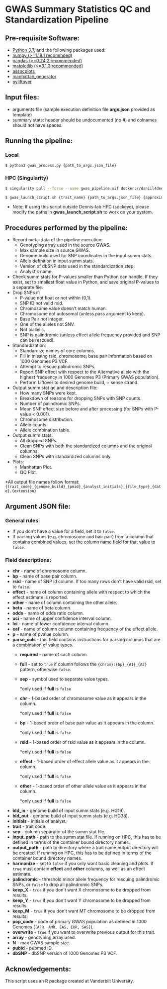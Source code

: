 # GWAS Summary Statistics QC and Standardization Pipeline
  
## Pre-requisite Software:
* [Python 3.7](https://www.python.org/), and the following packages used:
* [numpy (*>*=1.18.1 recommded)](https://numpy.org/)
* [pandas (*>*=0.24.2 recommended)](http://pandas.pydata.org/)
* [matplotlib (*>*=3.1.3 recommended)](https://matplotlib.org/)
* [assocplots](https://github.com/khramts/assocplots)
* [manhattan_generator](https://github.com/pgxcentre/manhattan_generator)
* [pyliftover](https://pypi.org/project/pyliftover/)


## Input files: 
* arguments file (sample execution definition file **args.json** provided as template)
* summary stats: header should be undocumented (no #) and colnames should not have spaces. 


## Running the pipeline:

### Local
```bash
$ python3 gwas_process.py {path_to_args.json_file}
```

### HPC (Singularity)

```bash
$ singularity pull --force --name gwas_pipeline.sif docker://daniil4dennislab/gwas_pipeline:latest
```
```bash
$ gwas_launch_script.sh {trait_name} {path_to_args.json_file} {approximate_size_of_summ_stat_file_in_Gb}
```
* Note: If using this script outside Dennis-lab HPC (sockeye), please modify the paths in **gwas_launch_script.sh** to work on your system.



## Procedures performed by the pipeline:
* Record meta-data of the pipeline execution:
  * Genotyping array used in the source GWAS.
  * Max sample size in source GWAS.
  * Genome build used for SNP coordinates in the input summ stats.
  * Allele definition in input summ stats.
  * Version of dbSNP data used in the standardization step.
  * Analyst's name.
* Check summ stats for P-values smaller than Python can handle. If they exist, set to smallest float value in Python, and save original P-values to a separate file.
* Drop SNPs if:
  * P-value not float or not within (0,1).
  * SNP ID not valid rsid.
  * Chromosome value doesn't match human.
  * Chromosome not autosomal (unless pass argument to keep).
  * Base Pair not integer.
  * One of the alleles not SNV.
  * Not biallelic.
  * SNP is palindromic (unless effect allele frequency provided and SNP can be rescued).
* Standardization:
  * Standardize names of core columns.
  * Fill in missing rsid, chromosome, base pair information based on 1000 Genomes P3 VCF.
  * Attempt to rescue palindromic SNPs.
  * Report SNP effect with respect to the Alternative allele with the highest frequency in 1000 Genomes P3 (Primary GWAS population).
  * Perform Liftover to desired genome build, + sense strand.
* Output summ stat qc and description file:
  * How many SNPs were kept.
  * Breakdown of reasons for dropping SNPs with SNP counts.
  * Number of palindromic SNPs.
  * Mean SNP effect size before and after processing (for SNPs with P-value < 0.001).
  * Chromosome distribution.
  * Allele counts.
  * Allele combination table.
* Output summ stats: 
  * All dropped SNPs.
  * Clean SNPs with both the standardized columns and the original columns.
  * Clean SNPs with standardized columns only.
* Plots:
  * Manhattan Plot.
  * QQ Plot.

*All output file names follow format: ```{trait_code}_{genome_build}_{pmid}_{analyst_initials}_{file_type}_{date}.{extension}```

## Argument JSON file:
### General rules:
* If you don't have a value for a field, set it to ```false```.
* If parsing values (e.g. chromosome and bair pair) from a column that contains combined values, set the column name field for that value to ```false```.

### Field descriptions:
* **chr** - name of chromosome column.
* **bp** - name of base pair column.
* **rsid** - name of SNP id column. If too many rows don't have valid rsid, set to ```false```.
* **effect** - name of column containing allele with respect to which the effect estimate is reported.
* **other** - name of column containing the other allele.
* **beta** - name of beta column.
* **odds** - name of odds ratio column.
* **uci** - name of upper confidence interval column.
* **lci** - name of lower confidence interval column.
* **eaf** - name of column column containing frequency of the effect allele.
* **p** - name of pvalue column.
* **parse_cols** - this field contains instructions for parsing columns that are a combination of value types.
  * **required** -  name of such column.
  * **full** - set to ```true``` if column follows the ```{chrom}:{bp}_{A1}_{A2}``` pattern, otherwise ```false```.
  * **sep** - symbol used to separate value types.
    
    *only used if **full** is ```false```
  * **chr** - 1-based order of chromosome value as it appears in the column.
    
    *only used if **full** is ```false```
  * **bp** - 1-based order of base pair value as it appears in the column.
    
    *only used if **full** is ```false```
  * **rsid** - 1-based order of rsid value as it appears in the column.
    
    *only used if **full** is ```false```
  * **effect** - 1-based order of effect allele value as it appears in the column.
    
    *only used if **full** is ```false```
  * **other** - 1-based order of other allele value as it appears in the column.
    
    *only used if **full** is ```false```
* **bld_in** - genome build of input summ stats (e.g. HG19).
* **bld_out** - genome build of input summ stats (e.g. HG38).
* **initials** - initials of analyst.
* **trait** - trait code.
* **sep** - column separator of the summ stat file.
* **input_path** - path to the summ stat file. If running on HPC, this has to be defined in terms of the container bound directory names.
* **output_path** - path to directory where a trait name output directory will be created. If running on HPC, this has to be defined in terms of the container bound directory names.
* **harmonize** - set to ```false``` if you only want basic cleaning and plots. If ```true``` must contain **effect** and **other** columns, as well as an effect estimate.
* **palindromic** - threshold minor allele frequency for rescuing palindromic SNPs, or ```false``` to drop all palindromic SNPs.
* **keep_X** - ```true``` if you don't want X chromosome to be dropped from results.
* **keep_Y** - ```true``` if you don't want Y chromosome to be dropped from results.
* **keep_M** - ```true``` if you don't want MT chromosome to be dropped from results.
* **pop_code** - code of primary GWAS population as defined in 1000 Genomes (```[AFR, AMR, EAS, EUR, SAS]```).
* **overwrite** - ```true``` if you want to overwrite previous output for this trait.
* **array** - genotyping array used.
* **N** - max GWAS sample size.
* **pubid** - pubmed ID.
* **dbSNP** - dbSNP version of 1000 Genomes P3 VCF.

## Acknowledgements:
This script uses an R package created at Vanderbilt University. 
